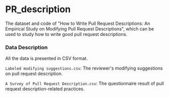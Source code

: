 # PR_description

The dataset and code of "How to Write Pull Request Descriptions: An Empirical Study on Modifying Pull Request Descriptions", which can be used to study how to write good pull request descriptions.

### Data Description

All the data is presented in CSV format.

`Labeled modifying suggestions.csv`: The reviewer's modifying suggestions on pull request description.

`A Survey of Pull Request Description.csv`: The questionnaire result of pull request description-related practices. 
